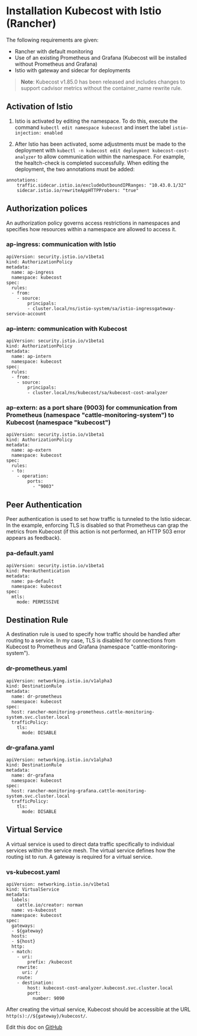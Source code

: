 Installation Kubecost with Istio (Rancher)
================================

The following requirements are given:
- Rancher with default monitoring
- Use of an existing Prometheus and Grafana (Kubecost will be installed without Prometheus and Grafana)
- Istio with gateway and sidecar for deployments

> **Note**: Kubecost v1.85.0 has been released and includes changes to support cadvisor metrics without the container_name rewrite rule.

## Activation of Istio


1.	Istio is activated by editing the namespace. To do this, execute the command
	`kubectl edit namespace kubecost` and insert the label `istio-injection: enabled`
	
2.	After Istio has been activated, some adjustments must be made to the deployment with
	`kubectl -n kubecost edit deployment kubecost-cost-analyzer` to allow communication within the namespace. For example, the healtch-check is completed successfully. When editing the deployment, the two annotations must be added: 
```
annotations:
	traffic.sidecar.istio.io/excludeOutboundIPRanges: "10.43.0.1/32"
	sidecar.istio.io/rewriteAppHTTPProbers: "true"
```

## Authorization polices


An authorization policy governs access restrictions in namespaces and specifies how
resources within a namespace are allowed to access it.

### ap-ingress: communication with Istio

```
apiVersion: security.istio.io/v1beta1
kind: AuthorizationPolicy
metadata:
  name: ap-ingress
  namespace: kubecost
spec:
  rules:
  - from:
    - source:
        principals:
        - cluster.local/ns/istio-system/sa/istio-ingressgateway-service-account
```

### ap-intern:  communication with Kubecost

```
apiVersion: security.istio.io/v1beta1
kind: AuthorizationPolicy
metadata:
  name: ap-intern
  namespace: kubecost
spec:
  rules:
  - from:
    - source:
        principals:
        - cluster.local/ns/kubecost/sa/kubecost-cost-analyzer
```

### ap-extern: as a port share (9003) for communication from Prometheus (namespace "cattle-monitoring-system") to Kubecost (namespace "kubecost")

```
apiVersion: security.istio.io/v1beta1
kind: AuthorizationPolicy
metadata:
  name: ap-extern
  namespace: kubecost
spec:
  rules:
  - to:
    - operation:
        ports:
          - "9003"
```

## Peer Authentication


Peer authentication is used to set how traffic is tunneled to the Istio sidecar. In the example, enforcing TLS is disabled so that Prometheus can grap the metrics from Kubecost (if this action is not performed, an HTTP 503 error appears as feedback).

### pa-default.yaml

```
apiVersion: security.istio.io/v1beta1
kind: PeerAuthentication
metadata:
  name: pa-default
  namespace: kubecost
spec:
  mtls:
    mode: PERMISSIVE
```

## Destination Rule


A destination rule is used to specify how traffic should be handled after routing to a
service. In my case, TLS is disabled for connections from Kubecost to Prometheus and Grafana
(namespace "cattle-monitoring-system").

### dr-prometheus.yaml 
```
apiVersion: networking.istio.io/v1alpha3
kind: DestinationRule
metadata:
  name: dr-prometheus
  namespace: kubecost
spec:
  host: rancher-monitoring-prometheus.cattle-monitoring-system.svc.cluster.local
  trafficPolicy:
    tls:
      mode: DISABLE
```

### dr-grafana.yaml 
```
apiVersion: networking.istio.io/v1alpha3
kind: DestinationRule
metadata:
  name: dr-grafana
  namespace: kubecost
spec:
  host: rancher-monitoring-grafana.cattle-monitoring-system.svc.cluster.local
  trafficPolicy:
    tls:
      mode: DISABLE
```

## Virtual Service

A virtual service is used to direct data traffic specifically to individual services
within the service mesh. The virtual service defines how the routing ist to run. A gateway
is required for a virtual service.

### vs-kubecost.yaml

```
apiVersion: networking.istio.io/v1beta1
kind: VirtualService
metadata:
  labels:
    cattle.io/creator: norman
  name: vs-kubecost
  namespace: kubecost
spec:
  gateways:
  - ${gateway}
  hosts:
  - ${host}
  http:
  - match:
    - uri:
        prefix: /kubecost
    rewrite:
      uri: /
    route:
    - destination:
        host: kubecost-cost-analyzer.kubecost.svc.cluster.local
        port:
          number: 9090
```

After creating the virtual service, Kubecost should be accessible at the URL
`http(s)://${gateway}/kubecost/`.

Edit this doc on [GitHub](https://github.com/kubecost/docs/blob/main/istio-rancher.md)


<!--- {"article":"4408175613719","section":"4402815636375","permissiongroup":"1500001277122"} --->
